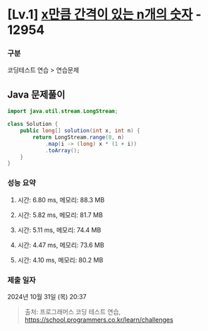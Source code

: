 # [Lv.1] [x만큼 간격이 있는 n개의 숫자](https://school.programmers.co.kr/learn/courses/30/lessons/12954?language=java) - 12954 

### 구분

코딩테스트 연습 > 연습문제

## Java 문제풀이

```java
import java.util.stream.LongStream;

class Solution {
    public long[] solution(int x, int n) {
        return LongStream.range(0, n)
            .map(i -> (long) x * (1 + i))
            .toArray();
    }
}
```

### 성능 요약

1. 시간: 6.80 ms, 메모리: 88.3 MB

2. 시간: 5.82 ms, 메모리: 81.7 MB
3. 시간: 5.11 ms, 메모리: 74.4 MB
4. 시간: 4.47 ms, 메모리: 73.6 MB
5. 시간: 4.10 ms, 메모리: 80.2 MB

### 제출 일자

2024년 10월 31일 (목) 20:37

> 출처: 프로그래머스 코딩 테스트 연습, https://school.programmers.co.kr/learn/challenges